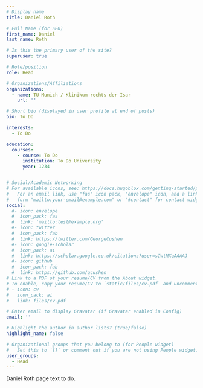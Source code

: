 ```yaml
---
# Display name
title: Daniel Roth

# Full Name (for SEO)
first_name: Daniel
last_name: Roth

# Is this the primary user of the site?
superuser: true

# Role/position
role: Head 

# Organizations/Affiliations
organizations:
  - name: TU Munich / Klinikum rechts der Isar
    url: ''

# Short bio (displayed in user profile at end of posts)
bio: To Do

interests:
  - To Do

education:
  courses:
    - course: To Do
      institution: To Do University
      year: 1234


# Social/Academic Networking
# For available icons, see: https://docs.hugoblox.com/getting-started/page-builder/#icons
#   For an email link, use "fas" icon pack, "envelope" icon, and a link in the
#   form "mailto:your-email@example.com" or "#contact" for contact widget.
social:
  #- icon: envelope
  #  icon_pack: fas
  #  link: 'mailto:test@example.org'
  #- icon: twitter
  #  icon_pack: fab
  #  link: https://twitter.com/GeorgeCushen
  #- icon: google-scholar
  #  icon_pack: ai
  #  link: https://scholar.google.co.uk/citations?user=sIwtMXoAAAAJ
  #- icon: github
  #  icon_pack: fab
  #  link: https://github.com/gcushen
# Link to a PDF of your resume/CV from the About widget.
# To enable, copy your resume/CV to `static/files/cv.pdf` and uncomment the lines below.
# - icon: cv
#   icon_pack: ai
#   link: files/cv.pdf

# Enter email to display Gravatar (if Gravatar enabled in Config)
email: ''

# Highlight the author in author lists? (true/false)
highlight_name: false

# Organizational groups that you belong to (for People widget)
#   Set this to `[]` or comment out if you are not using People widget.
user_groups:
  - Head
---
```


Daniel Roth page text to do.
